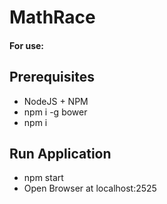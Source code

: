 # MathRace

#### For use:

## Prerequisites

* NodeJS + NPM
* npm i -g bower
* npm i

## Run Application

* npm start
* Open Browser at localhost:2525
